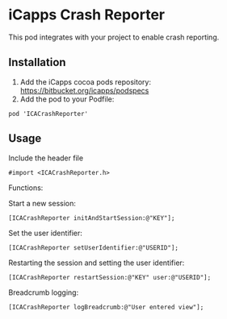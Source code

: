 # iCapps Crash Reporter #

This pod integrates with your project to enable crash reporting.

## Installation ##
1. Add the iCapps cocoa pods repository: https://bitbucket.org/icapps/podspecs
2. Add the pod to your Podfile:
```
pod 'ICACrashReporter'
```

## Usage ##

Include the header file

```
#import <ICACrashReporter.h>
```

Functions:

Start a new session:
```
[ICACrashReporter initAndStartSession:@"KEY"];
```

Set the user identifier:
```
[ICACrashReporter setUserIdentifier:@"USERID"];
```

Restarting the session and setting the user identifier:
```
[ICACrashReporter restartSession:@"KEY" user:@"USERID"];
```

Breadcrumb logging:
```
[ICACrashReporter logBreadcrumb:@"User entered view"];
```

